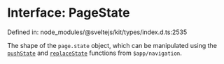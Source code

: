 # Interface: PageState

Defined in: node\_modules/@sveltejs/kit/types/index.d.ts:2535

The shape of the `page.state` object, which can be manipulated using the [`pushState`](https://svelte.dev/docs/kit/$app-navigation#pushState) and [`replaceState`](https://svelte.dev/docs/kit/$app-navigation#replaceState) functions from `$app/navigation`.
